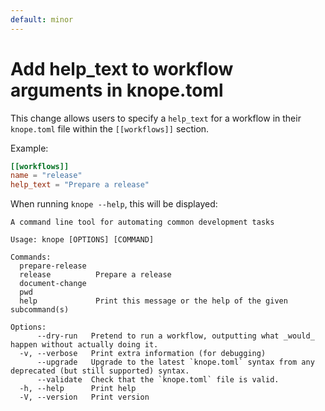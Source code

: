 ```yaml
---
default: minor
---
```


# Add help_text to workflow arguments in knope.toml

This change allows users to specify a `help_text` for a workflow in their `knope.toml` file within the `[[workflows]]` section.

Example:

```toml
[[workflows]]
name = "release"
help_text = "Prepare a release"
```

When running `knope --help`, this will be displayed:

```text
A command line tool for automating common development tasks

Usage: knope [OPTIONS] [COMMAND]

Commands:
  prepare-release
  release          Prepare a release
  document-change
  pwd
  help             Print this message or the help of the given subcommand(s)

Options:
      --dry-run   Pretend to run a workflow, outputting what _would_ happen without actually doing it.
  -v, --verbose   Print extra information (for debugging)
      --upgrade   Upgrade to the latest `knope.toml` syntax from any deprecated (but still supported) syntax.
      --validate  Check that the `knope.toml` file is valid.
  -h, --help      Print help
  -V, --version   Print version
```
